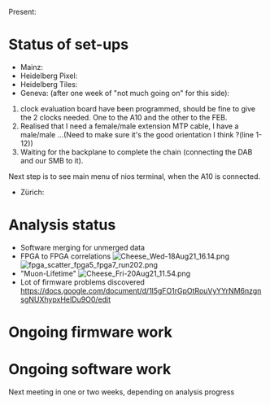 Present: 

# Status of set-ups #

* Mainz: 
* Heidelberg Pixel:
* Heidelberg Tiles:
* Geneva: (after one week of "not much going on" for this side): 
1. clock evaluation board have been programmed, should be fine to give the 2 clocks needed. One to the A10 and the other to the FEB.
2. Realised that I need a female/male extension MTP cable, I have a male/male ...(Need to make sure it's the good orientation I think ?(line 1-12))
3. Waiting for the backplane to complete the chain (connecting the DAB and our SMB to it).

Next step is to see main menu of nios terminal, when the A10 is connected.
* Zürich: 

# Analysis status #

* Software merging for unmerged data
* FPGA to FPGA correlations
![Cheese_Wed-18Aug21_16.14.png](https://bitbucket.org/repo/7zKBgbq/images/197077201-Cheese_Wed-18Aug21_16.14.png)
![fpga_scatter_fpga5_fpga7_run202.png](https://bitbucket.org/repo/7zKBgbq/images/1770278569-fpga_scatter_fpga5_fpga7_run202.png)
* "Muon-Lifetime"
![Cheese_Fri-20Aug21_11.54.png](https://bitbucket.org/repo/7zKBgbq/images/3080453600-Cheese_Fri-20Aug21_11.54.png)
* Lot of firmware problems discovered
https://docs.google.com/document/d/1l5gFO1rGpOtRouVyYYrNM6nzgnsgNUXhypxHeIDu9O0/edit

# Ongoing firmware work #

# Ongoing software work #
 

Next meeting in one or two weeks, depending on analysis progress